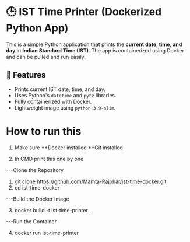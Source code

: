 # 🕒 IST Time Printer (Dockerized Python App)

This is a simple Python application that prints the **current date, time, and day** in **Indian Standard Time (IST)**. The app is containerized using Docker and can be pulled and run easily.

## 📌 Features
- Prints current IST date, time, and day.
- Uses Python's `datetime` and `pytz` libraries.
- Fully containerized with Docker.
- Lightweight image using `python:3.9-slim`.

# How to run this 
1) Make sure 
**Docker installed
**Git installed

2) In CMD print this one by one

---Clone the Repository   

1.  git clone https://github.com/Mamta-Rajbhar/ist-time-docker.git
2.  cd ist-time-docker

---Build the Docker Image

3.  docker build -t ist-time-printer .

---Run the Container

4.  docker run ist-time-printer

